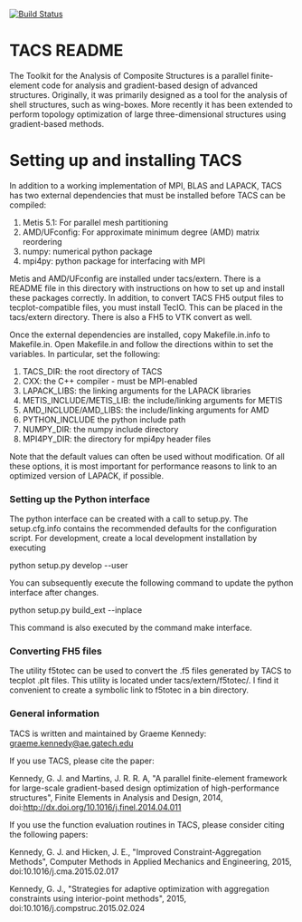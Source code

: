 [![Build Status](https://travis-ci.org/gjkennedy/tacs.svg?branch=master)](https://travis-ci.org/gjkennedy/tacs)

# TACS README #

The Toolkit for the Analysis of Composite Structures is a parallel finite-element code for analysis and gradient-based design of advanced structures. Originally, it was primarily designed as a tool for the analysis of shell structures, such as wing-boxes. More recently it has been extended to perform topology optimization of large three-dimensional structures using gradient-based methods. 

# Setting up and installing TACS #

In addition to a working implementation of MPI, BLAS and LAPACK, TACS has two external dependencies that must be installed before TACS can be compiled:

1. Metis 5.1: For parallel mesh partitioning
2. AMD/UFconfig: For approximate minimum degree (AMD) matrix reordering
3. numpy: numerical python package
4. mpi4py: python package for interfacing with MPI

Metis and AMD/UFconfig are installed under tacs/extern. There is a README file in this directory with instructions on how to set up and install these packages correctly. In addition, to convert TACS FH5 output files to tecplot-compatible files, you must install TecIO. This can be placed in the tacs/extern directory. There is also a FH5 to VTK convert as well.

Once the external dependencies are installed, copy Makefile.in.info to Makefile.in. Open Makefile.in and follow the directions within to set the variables. In particular, set the following:

1. TACS_DIR: the root directory of TACS
2. CXX: the C++ compiler - must be MPI-enabled
3. LAPACK_LIBS: the linking arguments for the LAPACK libraries
4. METIS_INCLUDE/METIS_LIB: the include/linking arguments for METIS
5. AMD_INCLUDE/AMD_LIBS: the include/linking arguments for AMD
6. PYTHON_INCLUDE the python include path
7. NUMPY_DIR: the numpy include directory 
8. MPI4PY_DIR: the directory for mpi4py header files

Note that the default values can often be used without modification. Of all these options, it is most important for performance reasons to link to an optimized version of LAPACK, if possible.

### Setting up the Python interface ###

The python interface can be created with a call to setup.py. The setup.cfg.info contains the recommended defaults for the configuration script. For development, create a local development installation by executing

python setup.py develop --user

You can subsequently execute the following command to update the python interface after changes.

python setup.py build_ext --inplace 

This command is also executed by the command make interface.

### Converting FH5 files ###

The utility f5totec can be used to convert the .f5 files generated by TACS to tecplot .plt files. This utility is located under tacs/extern/f5totec/. I find it convenient to create a symbolic link to f5totec in a bin directory.

### General information ###

TACS is written and maintained by Graeme Kennedy: graeme.kennedy@ae.gatech.edu

If you use TACS, please cite the paper:

Kennedy, G. J. and Martins, J. R. R. A, "A parallel finite-element framework for large-scale gradient-based design optimization of high-performance structures", Finite Elements in Analysis and Design, 2014, doi:http://dx.doi.org/10.1016/j.finel.2014.04.011

If you use the function evaluation routines in TACS, please consider citing the following papers:

Kennedy, G. J. and Hicken, J. E., "Improved Constraint-Aggregation Methods", Computer Methods in Applied Mechanics and Engineering, 2015, doi:10.1016/j.cma.2015.02.017

Kennedy, G. J., "Strategies for adaptive optimization with aggregation constraints using interior-point methods", 2015, doi:10.1016/j.compstruc.2015.02.024
